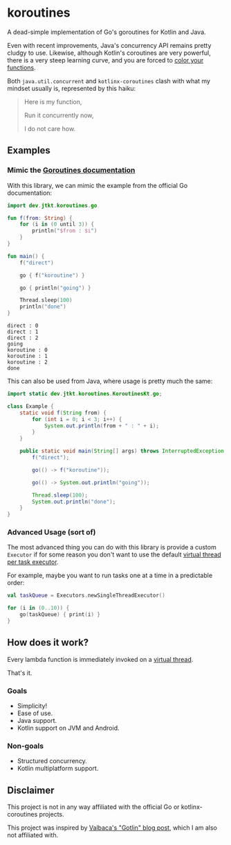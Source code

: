 # koroutines

A dead-simple implementation of Go's goroutines for Kotlin and Java.

Even with recent improvements, Java's concurrency API remains pretty cludgy to use.
Likewise, although Kotlin's coroutines are very powerful, there is a very steep learning curve, and you are forced
to [color your functions](https://journal.stuffwithstuff.com/2015/02/01/what-color-is-your-function/).

Both `java.util.concurrent` and `kotlinx-coroutines` clash with what my mindset usually is, represented by this haiku:
> Here is my function,
>
> Run it concurrently now,
>
> I do not care how.

## Examples

### Mimic the [Goroutines documentation](https://gobyexample.com/goroutines)

With this library, we can mimic the example from the official Go documentation:

```kotlin
import dev.jtkt.koroutines.go

fun f(from: String) {
    for (i in (0 until 3)) {
        println("$from : $i")
    }
}

fun main() {
    f("direct")

    go { f("koroutine") }

    go { println("going") }

    Thread.sleep(100)
    println("done")
}
```

```text
direct : 0
direct : 1
direct : 2
going
koroutine : 0
koroutine : 1
koroutine : 2
done
```

This can also be used from Java, where usage is pretty much the same:

```java
import static dev.jtkt.koroutines.KoroutinesKt.go;

class Example {
    static void f(String from) {
        for (int i = 0; i < 3; i++) {
            System.out.println(from + " : " + i);
        }
    }

    public static void main(String[] args) throws InterruptedException {
        f("direct");

        go(() -> f("koroutine"));

        go(() -> System.out.println("going"));

        Thread.sleep(100);
        System.out.println("done");
    }
}
```

### Advanced Usage (sort of)

The most advanced thing you can do with this library is provide a custom `Executor` if for some reason you don't want
to use the
default [virtual thread per task executor](https://docs.oracle.com/en/java/javase/21/docs/api/java.base/java/util/concurrent/Executors.html#newVirtualThreadPerTaskExecutor()).

For example, maybe you want to run tasks one at a time in a predictable order:
```kotlin
val taskQueue = Executors.newSingleThreadExecutor()

for (i in (0..10)) {
    go(taskQueue) { print(i) }
}
```

## How does it work?

Every lambda function is immediately invoked on a
[virtual thread](https://docs.oracle.com/en/java/javase/21/core/virtual-threads.html).

That's it.

### Goals
- Simplicity!
- Ease of use.
- Java support.
- Kotlin support on JVM and Android.

### Non-goals
- Structured concurrency.
- Kotlin multiplatform support.

## Disclaimer

This project is not in any way affiliated with the official Go or kotlinx-coroutines projects.

This project was inspired by [Valbaca's "Gotlin" blog post](https://valbaca.com/code/2023/04/26/gotlin.html), which I am
also not affiliated with.
